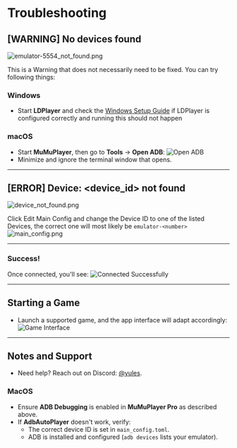 # Troubleshooting

## [WARNING] No devices found
![emulator-5554_not_found.png](../images/app/no_devices_found.png)

This is a Warning that does not necessarily need to be fixed. You can try following things:

### Windows
- Start **LDPlayer** and check the [Windows Setup Guide](windows-setup.md) if LDPlayer is configured correctly and running this should not happen

### macOS
- Start **MuMuPlayer**, then go to **Tools** → **Open ADB**:
  ![Open ADB](../images/mumu_player_open_adb.png)
- Minimize and ignore the terminal window that opens.

---

## [ERROR] Device: <device_id> not found
![device_not_found.png](../images/app/device_not_found.png)

Click Edit Main Config and change the Device ID to one of the listed Devices, the correct one will most likely be `emulator-<number>`
![main_config.png](../images/app/main_config.png)

---

### Success!
Once connected, you'll see:
![Connected Successfully](../images/app/successfully_connected.png)

---

## Starting a Game
- Launch a supported game, and the app interface will adapt accordingly:
  ![Game Interface](../images/app/afk_journey.png)

---

## Notes and Support
- Need help? Reach out on Discord: [@yules](https://discord.com/users/518169167048998913).

### MacOS
- Ensure **ADB Debugging** is enabled in **MuMuPlayer Pro** as described above.
- If **AdbAutoPlayer** doesn't work, verify:
  - The correct device ID is set in `main_config.toml`.
  - ADB is installed and configured (`adb devices` lists your emulator).
